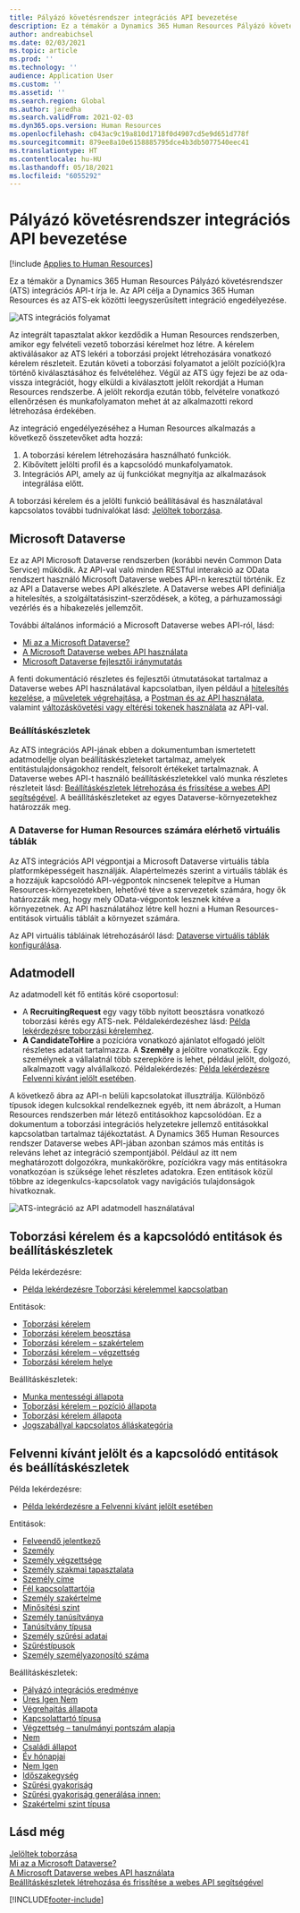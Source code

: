 ```yaml
---
title: Pályázó követésrendszer integrációs API bevezetése
description: Ez a témakör a Dynamics 365 Human Resources Pályázó követésrendszer (ATS) integrációs API-t írja le.
author: andreabichsel
ms.date: 02/03/2021
ms.topic: article
ms.prod: ''
ms.technology: ''
audience: Application User
ms.custom: ''
ms.assetid: ''
ms.search.region: Global
ms.author: jaredha
ms.search.validFrom: 2021-02-03
ms.dyn365.ops.version: Human Resources
ms.openlocfilehash: c043ac9c19a810d1718f0d4907cd5e9d651d778f
ms.sourcegitcommit: 879ee8a10e6158885795dce4b3db5077540eec41
ms.translationtype: HT
ms.contentlocale: hu-HU
ms.lasthandoff: 05/18/2021
ms.locfileid: "6055292"
---
```

# <a name="applicant-tracking-system-integration-api-introduction"></a>Pályázó követésrendszer integrációs API bevezetése

[!include [Applies to Human Resources](../includes/applies-to-hr.md)]

Ez a témakör a Dynamics 365 Human Resources Pályázó követésrendszer (ATS) integrációs API-t írja le. Az API célja a Dynamics 365 Human Resources és az ATS-ek közötti leegyszerűsített integráció engedélyezése.

![ATS integrációs folyamat](media/hr-admin-integration-ats-api-introduction-flow.png)

Az integrált tapasztalat akkor kezdődik a Human Resources rendszerben, amikor egy felvételi vezető toborzási kérelmet hoz létre. A kérelem aktiválásakor az ATS lekéri a toborzási projekt létrehozására vonatkozó kérelem részleteit. Ezután követi a toborzási folyamatot a jelölt pozíció(k)ra történő kiválasztásához és felvételéhez. Végül az ATS úgy fejezi be az oda-vissza integrációt, hogy elküldi a kiválasztott jelölt rekordját a Human Resources rendszerbe. A jelölt rekordja ezután több, felvételre vonatkozó ellenőrzésen és munkafolyamaton mehet át az alkalmazotti rekord létrehozása érdekében.

Az integráció engedélyezéséhez a Human Resources alkalmazás a következő összetevőket adta hozzá:

1.  A toborzási kérelem létrehozására használható funkciók.
2.  Kibővített jelölti profil és a kapcsolódó munkafolyamatok.
3.  Integrációs API, amely az új funkciókat megnyitja az alkalmazások integrálása előtt.

A toborzási kérelem és a jelölti funkció beállításával és használatával kapcsolatos további tudnivalókat lásd: [Jelöltek toborzása](hr-personnel-recruit.md).

## <a name="microsoft-dataverse"></a>Microsoft Dataverse

Ez az API Microsoft Dataverse rendszerben (korábbi nevén Common Data Service) működik. Az API-val való minden RESTful interakció az OData rendszert használó Microsoft Dataverse webes API-n keresztül történik. Ez az API a Dataverse webes API alkészlete. A Dataverse webes API definiálja a hitelesítés, a szolgáltatásiszint-szerződések, a köteg, a párhuzamossági vezérlés és a hibakezelés jellemzőit.

További általános információ a Microsoft Dataverse webes API-ról, lásd:

- [Mi az a Microsoft Dataverse?](/powerapps/maker/data-platform/data-platform-intro)
- [A Microsoft Dataverse webes API használata](/powerapps/developer/data-platform/webapi/overview)
- [Microsoft Dataverse fejlesztői iránymutatás](/powerapps/developer/data-platform)

A fenti dokumentáció részletes és fejlesztői útmutatásokat tartalmaz a Dataverse webes API használatával kapcsolatban, ilyen például a [hitelesítés kezelése](/powerapps/developer/data-platform/webapi/authenticate-web-api), a [műveletek végrehajtása](/powerapps/developer/data-platform/webapi/perform-operations-web-api), a [Postman és az API használata](/powerapps/developer/data-platform/webapi/use-postman-web-api), valamint [változáskövetési vagy eltérési tokenek használata](/powerapps/developer/data-platform/use-change-tracking-synchronize-data-external-systems) az API-val.

### <a name="option-sets"></a>Beállításkészletek

Az ATS integrációs API-jának ebben a dokumentumban ismertetett adatmodellje olyan beállításkészleteket tartalmaz, amelyek entitástulajdonságokhoz rendelt, felsorolt értékeket tartalmaznak. A Dataverse webes API-t használó beállításkészletekkel való munka részletes részleteit lásd: [Beállításkészletek létrehozása és frissítése a webes API segítségével](/powerapps/developer/data-platform/webapi/create-update-optionsets). A beállításkészleteket az egyes Dataverse-környezetekhez határozzák meg.

### <a name="virtual-tables-for-human-resources-in-dataverse"></a>A Dataverse for Human Resources számára elérhető virtuális táblák

Az ATS integrációs API végpontjai a Microsoft Dataverse virtuális tábla platformképességeit használják. Alapértelmezés szerint a virtuális táblák és a hozzájuk kapcsolódó API-végpontok nincsenek telepítve a Human Resources-környezetekben, lehetővé téve a szervezetek számára, hogy ők határozzák meg, hogy mely OData-végpontok lesznek kitéve a környezetnek. Az API használatához létre kell hozni a Human Resources-entitások virtuális tábláit a környezet számára. 

Az API virtuális tábláinak létrehozásáról lásd: [Dataverse virtuális táblák konfigurálása](./hr-admin-integration-common-data-service-virtual-entities.md).

## <a name="data-model"></a>Adatmodell

Az adatmodell két fő entitás köré csoportosul:

- A **RecruitingRequest** egy vagy több nyitott beosztásra vonatkozó toborzási kérés egy ATS-nek. Példalekérdezéshez lásd: [Példa lekérdezésre toborzási kérelemhez](hr-admin-integration-ats-api-recruiting-request-example-query.md).
- **A CandidateToHire** a pozícióra vonatkozó ajánlatot elfogadó jelölt részletes adatait tartalmazza. A **Személy** a jelöltre vonatkozik. Egy személynek a vállalatnál több szerepköre is lehet, például jelölt, dolgozó, alkalmazott vagy alvállalkozó. Példalekérdezés: [Példa lekérdezésre Felvenni kívánt jelölt esetében](hr-admin-integration-ats-api-candidate-to-hire-example-query.md).

A következő ábra az API-n belüli kapcsolatokat illusztrálja. Különböző típusok idegen kulcsokkal rendelkeznek egyéb, itt nem ábrázolt, a Human Resources rendszerben már létező entitásokhoz kapcsolódóan. Ez a dokumentum a toborzási integrációs helyzetekre jellemző entitásokkal kapcsolatban tartalmaz tájékoztatást. A Dynamics 365 Human Resources rendszer Dataverse webes API-jában azonban számos más entitás is releváns lehet az integráció szempontjából. Például az itt nem meghatározott dolgozókra, munkakörökre, pozíciókra vagy más entitásokra vonatkozóan is szüksége lehet részletes adatokra. Ezen entitások közül többre az idegenkulcs-kapcsolatok vagy navigációs tulajdonságok hivatkoznak.

![ATS-integráció az API adatmodell használatával](media/hr-admin-integration-ats-api-data-model.png)

## <a name="recruiting-request-and-related-entities-and-option-sets"></a>Toborzási kérelem és a kapcsolódó entitások és beállításkészletek

Példa lekérdezésre: 

- [Példa lekérdezésre Toborzási kérelemmel kapcsolatban](hr-admin-integration-ats-api-recruiting-request-example-query.md)

Entitások:

- [Toborzási kérelem](hr-admin-integration-ats-api-recruiting-request.md)
- [Toborzási kérelem beosztása](hr-admin-integration-ats-api-recruiting-request-position.md)
- [Toborzási kérelem – szakértelem](hr-admin-integration-ats-api-recruiting-request-skill.md)
- [Toborzási kérelem – végzettség](hr-admin-integration-ats-api-recruiting-request-education.md)
- [Toborzási kérelem helye](hr-admin-integration-ats-api-recruiting-request-location.md)

Beállításkészletek:

- [Munka mentességi állapota](hr-admin-integration-ats-api-job-exempt-status.md)
- [Toborzási kérelem – pozíció állapota](hr-admin-integration-ats-api-recruiting-request-position-status.md)
- [Toborzási kérelem állapota](hr-admin-integration-ats-api-recruiting-request-status.md)
- [Jogszabállyal kapcsolatos álláskategória](hr-admin-integration-ats-api-regulatory-job-category.md)

## <a name="candidate-to-hire-and-related-entities-and-option-sets"></a>Felvenni kívánt jelölt és a kapcsolódó entitások és beállításkészletek

Példa lekérdezésre:

- [Példa lekérdezésre a Felvenni kívánt jelölt esetében](hr-admin-integration-ats-api-candidate-to-hire-example-query.md)

Entitások:

- [Felveendő jelentkező](hr-admin-integration-ats-api-candidate-to-hire.md)
- [Személy](hr-admin-integration-ats-api-person.md)
- [Személy végzettsége](hr-admin-integration-ats-api-person-education.md)
- [Személy szakmai tapasztalata](hr-admin-integration-ats-api-person-professional-experience.md)
- [Személy címe](hr-admin-integration-ats-api-person-address.md)
- [Fél kapcsolattartója](hr-admin-integration-ats-api-party-contact.md)
- [Személy szakértelme](hr-admin-integration-ats-api-person-skill.md)
- [Minősítési szint](hr-admin-integration-ats-api-rating-level.md)
- [Személy tanúsítványa](hr-admin-integration-ats-api-person-certificate.md)
- [Tanúsítvány típusa](hr-admin-integration-ats-api-certificate-type.md)
- [Személy szűrési adatai](hr-admin-integration-ats-api-person-screening.md)
- [Szűréstípusok](hr-admin-integration-ats-api-screening-types.md)
- [Személy személyazonosító száma](hr-admin-integration-ats-api-person-identification-number.md)

Beállításkészletek:

- [Pályázó integrációs eredménye](hr-admin-integration-ats-api-applicant-integration-result.md)
- [Üres Igen Nem](hr-admin-integration-ats-api-blank-yes-no.md)
- [Végrehajtás állapota](hr-admin-integration-ats-api-completion-status.md)
- [Kapcsolattartó típusa](hr-admin-integration-ats-api-contact-type.md)
- [Végzettség – tanulmányi pontszám alapja](hr-admin-integration-ats-api-education-credit-basis.md)
- [Nem](hr-admin-integration-ats-api-gender.md)
- [Családi állapot](hr-admin-integration-ats-api-marital-status.md)
- [Év hónapjai](hr-admin-integration-ats-api-months-of-year.md)
- [Nem Igen](hr-admin-integration-ats-api-no-yes.md)
- [Időszakegység](hr-admin-integration-ats-api-period-unit.md)
- [Szűrési gyakoriság](hr-admin-integration-ats-api-screening-frequency.md)
- [Szűrési gyakoriság generálása innen:](hr-admin-integration-ats-api-screening-frequency-generate-from.md)
- [Szakértelmi szint típusa](hr-admin-integration-ats-api-skill-level-type.md)

## <a name="see-also"></a>Lásd még

[Jelöltek toborzása](hr-personnel-recruit.md)<br>
[Mi az a Microsoft Dataverse?](/powerapps/maker/data-platform/data-platform-intro)<br>
[A Microsoft Dataverse webes API használata](/powerapps/developer/data-platform/webapi/overview)<br>
[Beállításkészletek létrehozása és frissítése a webes API segítségével](/powerapps/developer/data-platform/webapi/create-update-optionsets)<br>

[!INCLUDE[footer-include](../includes/footer-banner.md)]